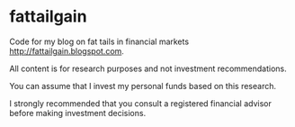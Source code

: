 # fattailgain
Code for my blog on fat tails in financial markets http://fattailgain.blogspot.com.

All content is for research purposes and not investment recommendations. 

You can assume that I invest my personal funds based on this research.

I strongly recommended that you consult a registered financial advisor before making investment decisions. 
